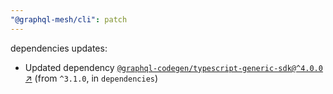 ```yaml
---
"@graphql-mesh/cli": patch
---
```

dependencies updates:
  - Updated dependency [`@graphql-codegen/typescript-generic-sdk@^4.0.0` ↗︎](https://www.npmjs.com/package/@graphql-codegen/typescript-generic-sdk/v/4.0.0) (from `^3.1.0`, in `dependencies`)
